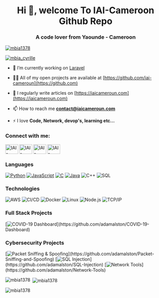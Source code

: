 <h1 align="center">Hi 👋, welcome To IAI-Cameroon Github Repo</h1>
<h3 align="center">A code lover from Yaounde - Cameroon</h3>

<p align="left"> <a href="https://github.com/ryo-ma/github-profile-trophy"><img src="https://github-profile-trophy.vercel.app/?username=mbia1378" alt="mbia1378" /></a> </p>

<p align="left"> <a href="https://twitter.com/mbia_cyrille" target="blank"><img src="https://img.shields.io/twitter/follow/mbia_cyrille?logo=twitter&style=for-the-badge" alt="mbia_cyrille" /></a> </p>

- 🔭 I’m currently working on [Laravel](https://github.com/laravel/laravel)

- 👨‍💻 All of my open projects are available at [https://github.com/iai-cameroun](https://github.com)

- 📝 I regularly write articles on [https://iaicameroun.com](https://iaicameroun.com)

- 📫 How to reach me **contact@iaicameroun.com**

- ⚡ I love **Code, Network, devop's, learning etc...**

<h3 align="left">Connect with me:</h3>
<p align="left">
<a href="https://twitter.com/iaicmr_officiel" target="blank"><img align="center" src="https://cdn.jsdelivr.net/npm/simple-icons@3.0.1/icons/twitter.svg" alt="IAI-Cameroun" height="30" width="40" /></a>
<a href="https://www.linkedin.com/company/iai-cameroon/mycompany/" target="blank"><img align="center" src="https://cdn.jsdelivr.net/npm/simple-icons@3.0.1/icons/linkedin.svg" alt="IAI-Cameroun" height="30" width="40" /></a>
<a href="https://www.facebook.com/IAICamerounOfficiel/" target="blank"><img align="center" src="https://cdn.jsdelivr.net/npm/simple-icons@3.0.1/icons/facebook.svg" alt="IAI-Cameroun" height="30" width="40" /></a>
<a href="https://instagram.com/iai_cmr" target="blank"><img align="center" src="https://cdn.jsdelivr.net/npm/simple-icons@3.0.1/icons/instagram.svg" alt="IAI-Cameroun" height="30" width="40" /></a>
</p>


### Languages

[![Python](https://img.shields.io/badge/-Python-000?&logo=python)](https://github.com/adamalston?tab=repositories&q=&type=&language=python)
[![JavaScript](https://img.shields.io/badge/-JavaScript-000?&logo=JavaScript&logoColor=ddc508)](https://github.com/adamalston?tab=repositories&q=&type=&language=javascript)
[![C](https://img.shields.io/badge/-C-000?&logo=C)](https://github.com/adamalston?tab=repositories&q=&type=&language=c)
[![Java](https://img.shields.io/badge/-Java-000?&logo=Java&logoColor=007396)](https://github.com/adamalston?tab=repositories&q=&type=&language=java)
![C++](https://img.shields.io/badge/-C++-000?&logo=c%2b%2b&logoColor=00599C)
![SQL](https://img.shields.io/badge/-SQL-000?&logo=MySQL&logoColor=4479A1)

### Technologies

![AWS](https://img.shields.io/badge/-AWS-000?&logo=Amazon-AWS&logoColor=FF9900)
![CI/CD](https://img.shields.io/badge/-CI%2FCD-000?&logo=CircleCI&logoColor=888)
![Docker](https://img.shields.io/badge/-Docker-000?&logo=Docker)
![Linux](https://img.shields.io/badge/-Linux-000?&logo=Linux&logoColor=FCC624)
![Node.js](https://img.shields.io/badge/-Node.js-000?&logo=node.js)
![TCP/IP](https://img.shields.io/badge/-TCP%2FIP-000?&logo=Cisco)

### Full Stack Projects

[![COVID-19 Dashboard](https://img.shields.io/badge/-🦠%20COVID‑19%20Dashboard-000?)](https://github.com/adamalston/COVID-19-Dashboard)

### Cybersecurity Projects

[![Packet Sniffing & Spoofing](https://img.shields.io/badge/-🗂%20Packet%20Sniffing%20%26%20Spoofing-000?)](https://github.com/adamalston/Packet-Sniffing-and-Spoofing)
[![SQL Injection](https://img.shields.io/badge/-💉%20SQL%20Injection-000?)](https://github.com/adamalston/SQL-Injection)
[![Network Tools](https://img.shields.io/badge/-🌐%20Network%20Tools-000?)](https://github.com/adamalston/Network-Tools)


<p><img align="left" src="https://github-readme-stats.vercel.app/api/top-langs?username=mbia1378&show_icons=true&locale=en&layout=compact" alt="mbia1378" /></p>

<p>&nbsp;<img align="center" src="https://github-readme-stats.vercel.app/api?username=mbia1378&show_icons=true&locale=en" alt="mbia1378" /></p>

<p><img align="center" src="https://github-readme-streak-stats.herokuapp.com/?user=aveybd&" alt="mbia1378" /></p>

